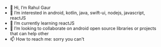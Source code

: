 - 👋 Hi, I’m Rahul Gaur
- 👀 I’m interested in android, kotlin, java, swift-ui, nodejs, javascript, reactJS
- 🌱 I’m currently learning reactJS
- 💞️ I’m looking to collaborate on android open source libraries or projects that can help other
- 📫 How to reach me: sorry you can't
